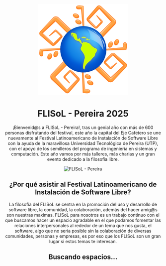 <div align="center">

![Logo FLISoL](https://github.com/FILSoL-Pereira/.github/blob/main/.assets/20y/FLISoL-logo.png?raw=true)

# FLISoL - Pereira 2025

¡Bienvenid@s a FLISoL - Pereira!, tras un genial año con más de 600 personas disfrutando del festival, este año la capital del Eje Cafetero se une nuevamente al Festival Latinoamericano de Instalación de Software Libre con la ayuda de la maravillosa Universidad Tecnológica de Pereira (UTP), con el apoyo de los semilleros del programa de ingeniería en sistemas y computación. Este año vamos por más talleres, más charlas y un gran evento dedicado a la filosofia libre.

<p>
  <img
    src="https://komarev.com/ghpvc/?username=FILSoL-Pereira&label=Profile%20views&color=0cce00&style=for-the-badge"
    alt="FLISoL - Pereira"
  />
</p>

</div>

<div align="center">
  <h2>¿Por qué asistir al Festival Latinoamericano de Instalación de Software Libre?</h2>

  <p>La filosofía del FLISoL se centra en la promoción del uso y desarrollo de software libre, la comunidad, la colaboración, además del hacer amig@s son nuestras maximas. FLISoL para nosotros es un trabajo continuo con el que buscamos hacer un espacio agradable en el que podamos fomentar las relaciones interpersonales al rededor de un tema que nos gusta, el software, algo que no sería posible sin la colaboración de diversas comunidades, personas y empresas, es por eso que los FLISoL son un gran lugar si estos temas te interesan.</p>

<div align="center">
  <h2>Buscando espacios...</h2>
</div>

